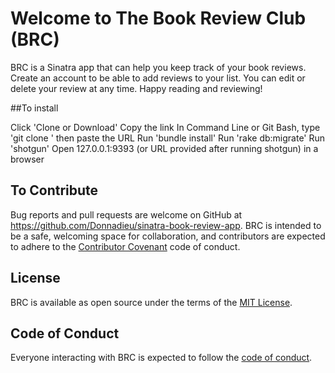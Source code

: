 # Welcome to The Book Review Club (BRC)

BRC is a Sinatra app that can help you keep track of your book reviews. Create an account to be able to add reviews to your list. You can edit or delete your review at any time. Happy reading and reviewing!

##To install

Click 'Clone or Download' Copy the link In Command Line or Git Bash, type 'git clone ' then paste the URL Run 'bundle install' Run 'rake db:migrate' Run 'shotgun' Open 127.0.0.1:9393 (or URL provided after running shotgun) in a browser

## To Contribute

Bug reports and pull requests are welcome on GitHub at https://github.com/Donnadieu/sinatra-book-review-app. BRC is intended to be a safe, welcoming space for collaboration, and contributors are expected to adhere to the [Contributor Covenant](http://contributor-covenant.org) code of conduct.

## License

BRC is available as open source under the terms of the [MIT License](http://opensource.org/licenses/MIT).

## Code of Conduct

Everyone interacting with BRC is expected to follow the [code of conduct](https://github.com/daniellecroxton/rt_top_100_movies_cli_app/blob/master/CODE_OF_CONDUCT.md).
